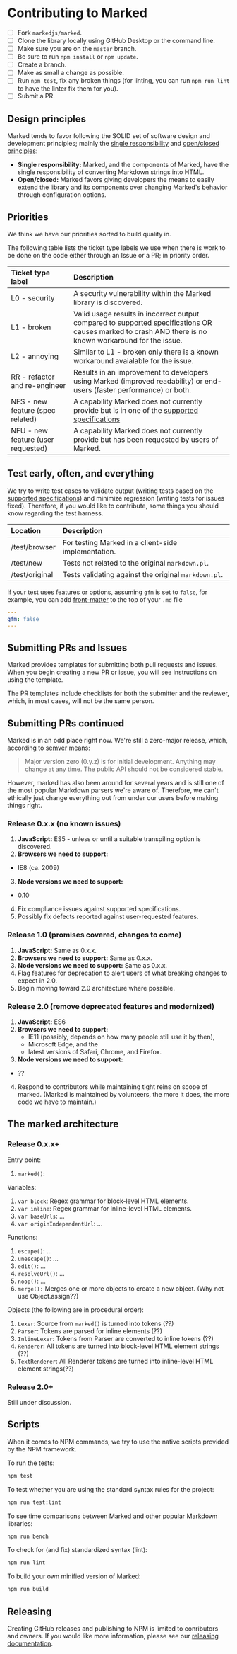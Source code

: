 # Contributing to Marked

- [ ] Fork `markedjs/marked`.
- [ ] Clone the library locally using GitHub Desktop or the command line.
- [ ] Make sure you are on the `master` branch.
- [ ] Be sure to run `npm install` or `npm update`.
- [ ] Create a branch.
- [ ] Make as small a change as possible.
- [ ] Run `npm test`, fix any broken things (for linting, you can run `npm run lint` to have the linter fix them for you).
- [ ] Submit a PR.

## Design principles

Marked tends to favor following the SOLID set of software design and development principles; mainly the [single responsibility](https://en.wikipedia.org/wiki/Single_responsibility_principle) and [open/closed principles](https://en.wikipedia.org/wiki/Open/closed_principle):

- **Single responsibility:** Marked, and the components of Marked, have the single responsibility of converting Markdown strings into HTML.
- **Open/closed:** Marked favors giving developers the means to easily extend the library and its components over changing Marked's behavior through configuration options.

## Priorities

We think we have our priorities sorted to build quality in.

The following table lists the ticket type labels we use when there is work to be done on the code either through an Issue or a PR; in priority order.

|Ticket type label                  |Description                                                                                                                            |
|:----------------------------------|:--------------------------------------------------------------------------------------------------------------------------------------|
|L0 - security                      |A security vulnerability within the Marked library is discovered.                                                                      |
|L1 - broken                        |Valid usage results in incorrect output compared to [supported specifications](https://github.com/markedjs/marked/blob/master/AUTHORS.md#specifications) OR causes marked to crash AND there is no known workaround for the issue.                                                                        |
|L2 - annoying                      |Similar to L1 - broken only there is a known workaround avaialable for the issue.                                                      |
|RR - refactor and re-engineer      |Results in an improvement to developers using Marked (improved readability) or end-users (faster performance) or both.                 |
|NFS - new feature (spec related)   |A capability Marked does not currently provide but is in one of the [supported specifications](https://github.com/markedjs/marked/blob/master/AUTHORS.md#specifications)|
|NFU - new feature (user requested) |A capability Marked does not currently provide but has been requested by users of Marked.                                              |

## Test early, often, and everything

We try to write test cases to validate output (writing tests based on the [supported specifications](https://github.com/markedjs/marked/blob/master/AUTHORS.md#specifications)) and minimize regression (writing tests for issues fixed). Therefore, if you would like to contribute, some things you should know regarding the test harness.

|Location      |Description                                         |
|:-------------|:---------------------------------------------------|
|/test/browser |For testing Marked in a client-side implementation. |
|/test/new     |Tests not related to the original `markdown.pl`.    |
|/test/original|Tests validating against the original `markdown.pl`.|

If your test uses features or options, assuming `gfm` is set to `false`, for example, you can add [front-matter](https://www.npmjs.com/package/front-matter) to the top of
your `.md` file

``` yml
---
gfm: false
---
```

## Submitting PRs and Issues

Marked provides templates for submitting both pull requests and issues. When you begin creating a new PR or issue, you will see instructions on using the template.

The PR templates include checklists for both the submitter and the reviewer, which, in most cases, will not be the same person.

## Submitting PRs continued

Marked is in an odd place right now. We're still a zero-major release, which, according to [semver](https://semver.org) means:

> Major version zero (0.y.z) is for initial development. Anything may change at any time. The public API should not be considered stable.

However, marked has also been around for several years and is still one of the most popular Markdown parsers we're aware of. Therefore, we can't ethically just change everything out from under our users before making things right.

### Release 0.x.x (no known issues)

1. **JavaScript:** ES5 - unless or until a suitable transpiling option is discovered.
2. **Browsers we need to support:**
  - IE8 (ca. 2009)
3. **Node versions we need to support:**
  - 0.10
4. Fix compliance issues against supported specifications.
5. Possibly fix defects reported against user-requested features.

### Release 1.0 (promises covered, changes to come)

1. **JavaScript:** Same as 0.x.x.
2. **Browsers we need to support:** Same as 0.x.x.
3. **Node versions we need to support:** Same as 0.x.x.
4. Flag features for deprecation to alert users of what breaking changes to expect in 2.0.
5. Begin moving toward 2.0 architecture where possible.

### Release 2.0 (remove deprecated features and modernized)

1. **JavaScript:** ES6
2. **Browsers we need to support:** 
	- IE11 (possibly, depends on how many people still use it by then),
	- Microsoft Edge, and the
	- latest versions of Safari, Chrome, and Firefox.
3. **Node versions we need to support:**
  - ??
4. Respond to contributors while maintaining tight reins on scope of marked. (Marked is maintained by volunteers, the more it does, the more code we have to maintain.)

## The marked architecture

### Release 0.x.x+

Entry point:

1. `marked()`:

Variables:

1. `var block`: Regex grammar for block-level HTML elements.
2. `var inline`: Regex grammar for inline-level HTML elements.
3. `var baseUrls`: ...
4. `var originIndependentUrl`: ...

Functions:

1. `escape()`: ...
2. `unescape()`: ...
3. `edit()`: ...
4. `resolveUrl()`: ...
5. `noop()`: ...
6. `merge():` Merges one or more objects to create a new object. (Why not use Object.assign??)

Objects (the following are in procedural order):

1. `Lexer`: Source from `marked()` is turned into tokens (??)
5. `Parser`: Tokens are parsed for inline elements (??)
2. `InlineLexer`: Tokens from Parser are converted to inline tokens (??)
3. `Renderer`: All tokens are turned into block-level HTML element strings (??)
4. `TextRenderer`: All Renderer tokens are turned into inline-level HTML element strings(??)


### Release 2.0+

Still under discussion.

## Scripts

When it comes to NPM commands, we try to use the native scripts provided by the NPM framework.

To run the tests:

``` bash
npm test
```

To test whether you are using the standard syntax rules for the project:

```bash
npm run test:lint
```

To see time comparisons between Marked and other popular Markdown libraries:

```bash
npm run bench
```

To check for (and fix) standardized syntax (lint):

```bash
npm run lint
```

To build your own minified version of Marked:

```bash
npm run build
```

## Releasing

Creating GitHub releases and publishing to NPM is limited to conributors and owners. If you would like more information, please see our [releasing documentation](https://github.com/markedjs/marked/blob/master/RELEASE.md).
